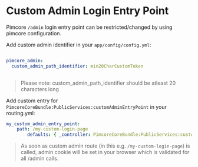 # Custom Admin Login Entry Point

Pimcore `/admin` login entry point can be restricted/changed by using pimcore configuration.

Add custom admin identifier in your `app/config/config.yml`:
```yml

pimcore_admin: 
  custom_admin_path_identifier: min20CharCustomToken
  
``` 
> Please note: custom_admin_path_identifier should be atleast 20 characters long

Add custom entry for `PimcoreCoreBundle:PublicServices:customAdminEntryPoint` in your routing.yml:  
```yml
my_custom_admin_entry_point:
    path: /my-custom-login-page
        defaults: { _controller: PimcoreCoreBundle:PublicServices:customAdminEntryPoint }
``` 

> As soon as custom admin route (in this e.g. `/my-custom-login-page`) is called, admin cookie will be set in your browser which is validated for all /admin calls. 
